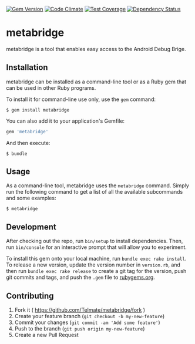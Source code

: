 [![Gem Version](https://badge.fury.io/rb/metabridge.svg)](http://badge.fury.io/rb/metabridge)
[![Code Climate](https://codeclimate.com/github/Telmate/metabridge/badges/gpa.svg)](https://codeclimate.com/github/Telmate/metabridge)
[![Test Coverage](https://codeclimate.com/github/Telmate/metabridge/badges/coverage.svg)](https://codeclimate.com/github/Telmate/metabridge/coverage)
[![Dependency Status](https://gemnasium.com/Telmate/metabridge.svg)](https://gemnasium.com/Telmate/metabridge)

# metabridge

metabridge is a tool that enables easy access to the Android Debug Brige.

## Installation

metabridge can be installed as a command-line tool or as a Ruby gem that can be
used in other Ruby programs.

To install it for command-line use only, use the `gem` command:

    $ gem install metabridge

You can also add it to your application's Gemfile:

```ruby
gem 'metabridge'
```

And then execute:

    $ bundle


## Usage

As a command-line tool, metabridge uses the `metabridge` command. Simply run the
following command to get a list of all the available subcommands and some
examples:

```shell
$ metabridge
```

## Development

After checking out the repo, run `bin/setup` to install dependencies. Then, run `bin/console` for an interactive prompt that will allow you to experiment.

To install this gem onto your local machine, run `bundle exec rake install`. To release a new version, update the version number in `version.rb`, and then run `bundle exec rake release` to create a git tag for the version, push git commits and tags, and push the `.gem` file to [rubygems.org](https://rubygems.org).

## Contributing

1. Fork it ( https://github.com/Telmate/metabridge/fork )
2. Create your feature branch (`git checkout -b my-new-feature`)
3. Commit your changes (`git commit -am 'Add some feature'`)
4. Push to the branch (`git push origin my-new-feature`)
5. Create a new Pull Request

